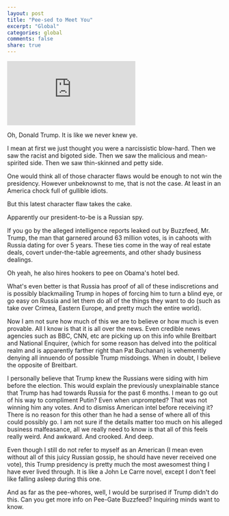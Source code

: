 ```yaml
---
layout: post
title: "Pee-sed to Meet You"
excerpt: "Global"
categories: global
comments: false
share: true
---
```


![](https://img.washingtonpost.com/wp-apps/imrs.php?src=https://img.washingtonpost.com/news/to-your-health/wp-content/uploads/sites/26/2015/09/candidate-Trump.jpg&w=480)



Oh, Donald Trump. It is like we never knew ye.


I mean at first we just thought you were a narcissistic blow-hard. Then we saw the racist and bigoted side. Then we saw the malicious and mean-spirited side. Then we saw thin-skinned and petty side.


One would think all of those character flaws would be enough to not win the presidency. However unbeknownst to me, that is not the case. At least in an America chock full of gullible idiots. 


But this latest character flaw takes the cake.


Apparently our president-to-be is a Russian spy.

If you go by the alleged intelligence reports leaked out by Buzzfeed, Mr. Trump, the man that garnered around 63 million votes, is in cahoots with Russia dating for over 5 years. These ties come in the way of real estate deals, covert under-the-table agreements, and other shady business dealings. 

Oh yeah, he also hires hookers to pee on Obama's hotel bed.


What's even better is that Russia has proof of all of these indiscretions and is possibly blackmailing Trump in hopes of forcing him to turn a blind eye, or go easy on Russia and let them do all of the things they want to do (such as take over Crimea, Eastern Europe, and pretty much the entire world).


Now I am not sure how much of this we are to believe or how much is even provable. All I know is that it is all over the news. Even credible news agencies such as BBC, CNN, etc are picking up on this info while Breitbart and National Enquirer, (which for some reason has delved into the political realm and is apparently farther right than Pat Buchanan) is vehemently denying all innuendo of possible Trump misdoings. When in doubt, I believe the opposite of Breitbart. 


I personally believe that Trump knew the Russians were siding with him before the election. This would explain the previously unexplainable stance that Trump has had towards Russia for the past 6 months. I mean to go out of his way to compliment Putin? Even when unprompted? That was not winning him any votes. And to dismiss American intel before receiving it? There is no reason for this other than he had a sense of where all of this could possibly go. I am not sure if the details matter too much on his alleged business malfeasance, all we really need to know is that all of this feels really weird. And awkward. And crooked. And deep.




Even though I still do not refer to myself as an American (I mean even without all of this juicy Russian gossip, he should have never received one vote), this Trump presidency is pretty much the most awesomest thing I have ever lived through. It is like a John Le Carre novel, except I don't feel like falling asleep during this one.


And as far as the pee-whores, well, I would be surprised if Trump didn't do this. Can you get more info on Pee-Gate Buzzfeed? Inquiring minds want to know. 




